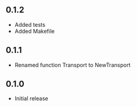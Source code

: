 ## 0.1.2

* Added tests
* Added Makefile

## 0.1.1

* Renamed function Transport to NewTransport

## 0.1.0

* Initial release